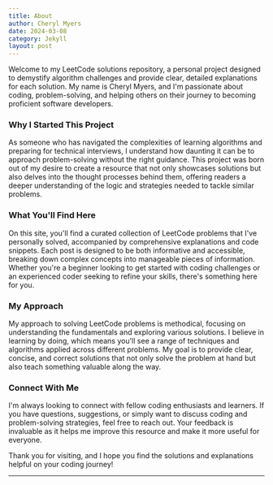 ```yaml
---
title: About
author: Cheryl Myers
date: 2024-03-08
category: Jekyll
layout: post
---
```


Welcome to my LeetCode solutions repository, a personal project designed to demystify algorithm challenges and provide clear, detailed explanations for each solution. My name is Cheryl Myers, and I'm passionate about coding, problem-solving, and helping others on their journey to becoming proficient software developers.

### Why I Started This Project

As someone who has navigated the complexities of learning algorithms and preparing for technical interviews, I understand how daunting it can be to approach problem-solving without the right guidance. This project was born out of my desire to create a resource that not only showcases solutions but also delves into the thought processes behind them, offering readers a deeper understanding of the logic and strategies needed to tackle similar problems.

### What You'll Find Here

On this site, you'll find a curated collection of LeetCode problems that I've personally solved, accompanied by comprehensive explanations and code snippets. Each post is designed to be both informative and accessible, breaking down complex concepts into manageable pieces of information. Whether you're a beginner looking to get started with coding challenges or an experienced coder seeking to refine your skills, there's something here for you.

### My Approach

My approach to solving LeetCode problems is methodical, focusing on understanding the fundamentals and exploring various solutions. I believe in learning by doing, which means you'll see a range of techniques and algorithms applied across different problems. My goal is to provide clear, concise, and correct solutions that not only solve the problem at hand but also teach something valuable along the way.

### Connect With Me

I'm always looking to connect with fellow coding enthusiasts and learners. If you have questions, suggestions, or simply want to discuss coding and problem-solving strategies, feel free to reach out. Your feedback is invaluable as it helps me improve this resource and make it more useful for everyone.

Thank you for visiting, and I hope you find the solutions and explanations helpful on your coding journey!

---
